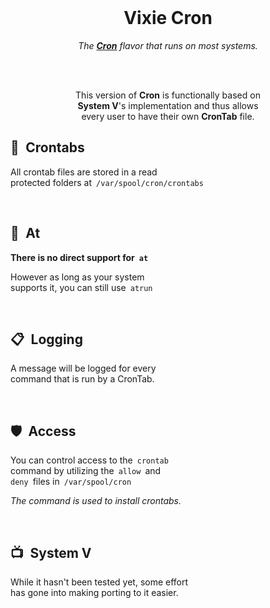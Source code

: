 
<br>

<div align = center>

# Vixie Cron

*The **[Cron]** flavor that runs on most systems.*

<br>
<br>

This version of **Cron** is functionally based on <br>
**System V**'s implementation and thus allows <br>
every user to have their own **CronTab** file.

</div>

## 📑  Crontabs

All crontab files are stored in a read  
protected folders at  `/var/spool/cron/crontabs` 

<br>

## 📜  At

**There is no direct support for  `at`**

However as long as your system  
supports it, you can still use  `atrun`

<br>

## 📋  Logging

A message will be logged for every  
command that is run by a CronTab.

<br>

## 🛡  Access

You can control access to the  `crontab`  
command by utilizing the  `allow`  and  
`deny`  files in  `/var/spool/cron`

*The command is used to install crontabs.*

<br>

## 📺  System V

While it hasn't been tested yet, some effort <br>
has gone into making porting to it easier.

<br>


<!----------------------------------------------------------------------------->

[#]: #

[Cron]: https://en.wikipedia.org/wiki/Cron

[Conversion]: Documentation/Conversion.md
[Configure]: Documentation/Configure.md
[Features]: Documentation/Features.md
[Changes]: Documentation/Changelog.md
[Thanks]: Documentation/Thanks.md
[Mails]: Documentation/Mail.md


<!-------------------------------{ Buttons }----------------------------------->
